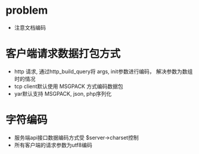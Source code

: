 # problem
*   注意文档编码

# 客户端请求数据打包方式
*   http 请求, 通过http_build_query将 args, init参数进行编码， 解决参数为数组时的情况
*   tcp client默认使用 MSGPACK 方式编码数据包
*   yar默认支持 MSGPACK, json, php序列化

# 字符编码
*   服务端api接口数据编码方式受 $server->charset控制
*   所有客户端的请求参数为utf8编码